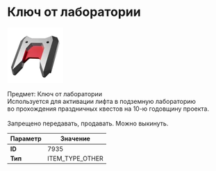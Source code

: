 # Ключ от лаборатории

![Item Image](../img/7935.webp?raw=true)

Предмет: Ключ от лаборатории<br>Используется для активации лифта в подземную лабораторию<br>во прохождения праздничных квестов на 10-ю годовщину проекта.<br><br>Запрещено передавать, продавать. Можно выкинуть.


| Параметр | Значение |
|----------|----------|
| **ID** | 7935 |
| **Тип** | ITEM_TYPE_OTHER |

